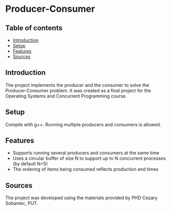 # Producer-Consumer 

## Table of contents
* [Introduction](#introduction)
* [Setup](#setup)
* [Features](#features)
* [Sources](#sources)

## Introduction
The project implements the producer and the consumer to solve the Producer-Consumer problem. It was created as a final project for the Operating Systems and Concurrent Programming course. 

## Setup
Compile with g++. Running multiple producers and consumers is allowed.

## Features

* Supports running several producers and consumers at the same time
* Uses a circular buffer of size N to support up to N concurrent processes (by default N=5)
* The ordering of items being consumed reflects production end times

## Sources
The project was developed using the materials provided by PHD Cezary Sobaniec, PUT. 
